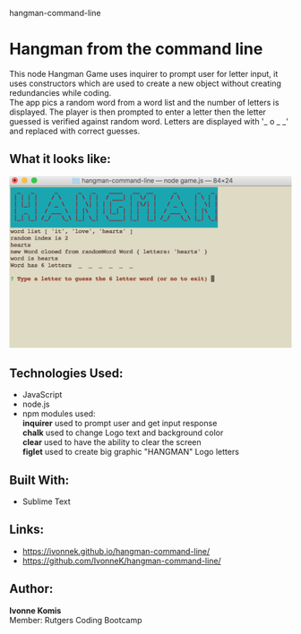 hangman-command-line
# Hangman from the command line
This node Hangman Game uses inquirer to prompt user for letter input, it uses constructors which are used to create a new object without creating redundancies while coding.<br> 
The app pics a random word from a word list and the number of letters is displayed. The player is then prompted to enter a letter then the letter guessed is verified against random word. Letters are displayed with '_ o _ _' and replaced with correct guesses.

## What it looks like:
![alt text](screenshots/hangmanscreen1.png "Hangman Screen")

## Technologies Used: 
- JavaScript 
- node.js 
- npm modules used:<br>
**inquirer** used to prompt user and get input response<br>
**chalk** used to change Logo text and background color<br>
**clear** used to have the ability to clear the screen<br>
**figlet** used to create big graphic "HANGMAN" Logo letters

## Built With:
* Sublime Text

## Links: 	
- https://ivonnek.github.io/hangman-command-line/<br>
- https://github.com/IvonneK/hangman-command-line/


## Author: 
**Ivonne Komis**<br>
Member: Rutgers Coding Bootcamp
